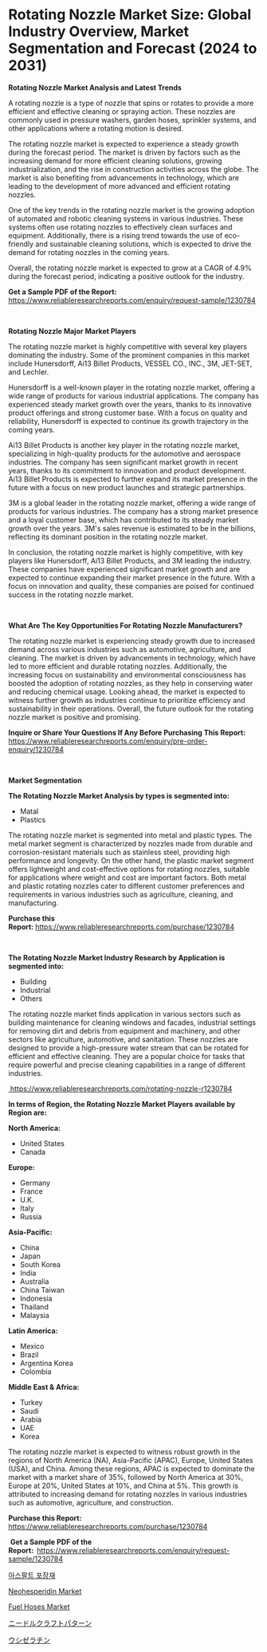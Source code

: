 <p><h1>Rotating Nozzle Market Size: Global Industry Overview, Market Segmentation and Forecast (2024 to 2031)</h1></p><p><strong>Rotating Nozzle Market Analysis and Latest Trends</strong></p>
<p><p>A rotating nozzle is a type of nozzle that spins or rotates to provide a more efficient and effective cleaning or spraying action. These nozzles are commonly used in pressure washers, garden hoses, sprinkler systems, and other applications where a rotating motion is desired.</p><p>The rotating nozzle market is expected to experience a steady growth during the forecast period. The market is driven by factors such as the increasing demand for more efficient cleaning solutions, growing industrialization, and the rise in construction activities across the globe. The market is also benefiting from advancements in technology, which are leading to the development of more advanced and efficient rotating nozzles.</p><p>One of the key trends in the rotating nozzle market is the growing adoption of automated and robotic cleaning systems in various industries. These systems often use rotating nozzles to effectively clean surfaces and equipment. Additionally, there is a rising trend towards the use of eco-friendly and sustainable cleaning solutions, which is expected to drive the demand for rotating nozzles in the coming years.</p><p>Overall, the rotating nozzle market is expected to grow at a CAGR of 4.9% during the forecast period, indicating a positive outlook for the industry.</p></p>
<p><strong>Get a Sample PDF of the Report:&nbsp;</strong> <a href="https://www.reliableresearchreports.com/enquiry/request-sample/1230784">https://www.reliableresearchreports.com/enquiry/request-sample/1230784</a></p>
<p>&nbsp;</p>
<p><strong>Rotating Nozzle Major Market Players</strong></p>
<p><p>The rotating nozzle market is highly competitive with several key players dominating the industry. Some of the prominent companies in this market include Hunersdorff, Ai13 Billet Products, VESSEL CO., INC., 3M, JET-SET, and Lechler.</p><p>Hunersdorff is a well-known player in the rotating nozzle market, offering a wide range of products for various industrial applications. The company has experienced steady market growth over the years, thanks to its innovative product offerings and strong customer base. With a focus on quality and reliability, Hunersdorff is expected to continue its growth trajectory in the coming years.</p><p>Ai13 Billet Products is another key player in the rotating nozzle market, specializing in high-quality products for the automotive and aerospace industries. The company has seen significant market growth in recent years, thanks to its commitment to innovation and product development. Ai13 Billet Products is expected to further expand its market presence in the future with a focus on new product launches and strategic partnerships.</p><p>3M is a global leader in the rotating nozzle market, offering a wide range of products for various industries. The company has a strong market presence and a loyal customer base, which has contributed to its steady market growth over the years. 3M's sales revenue is estimated to be in the billions, reflecting its dominant position in the rotating nozzle market.</p><p>In conclusion, the rotating nozzle market is highly competitive, with key players like Hunersdorff, Ai13 Billet Products, and 3M leading the industry. These companies have experienced significant market growth and are expected to continue expanding their market presence in the future. With a focus on innovation and quality, these companies are poised for continued success in the rotating nozzle market.</p></p>
<p>&nbsp;</p>
<p><strong>What Are The Key Opportunities For Rotating Nozzle Manufacturers?</strong></p>
<p><p>The rotating nozzle market is experiencing steady growth due to increased demand across various industries such as automotive, agriculture, and cleaning. The market is driven by advancements in technology, which have led to more efficient and durable rotating nozzles. Additionally, the increasing focus on sustainability and environmental consciousness has boosted the adoption of rotating nozzles, as they help in conserving water and reducing chemical usage. Looking ahead, the market is expected to witness further growth as industries continue to prioritize efficiency and sustainability in their operations. Overall, the future outlook for the rotating nozzle market is positive and promising.</p></p>
<p><strong>Inquire or Share Your Questions If Any Before Purchasing This Report:</strong> <a href="https://www.reliableresearchreports.com/enquiry/pre-order-enquiry/1230784">https://www.reliableresearchreports.com/enquiry/pre-order-enquiry/1230784</a></p>
<p>&nbsp;</p>
<p><strong>Market Segmentation</strong></p>
<p><strong>The Rotating Nozzle Market Analysis by types is segmented into:</strong></p>
<p><ul><li>Matal</li><li>Plastics</li></ul></p>
<p><p>The rotating nozzle market is segmented into metal and plastic types. The metal market segment is characterized by nozzles made from durable and corrosion-resistant materials such as stainless steel, providing high performance and longevity. On the other hand, the plastic market segment offers lightweight and cost-effective options for rotating nozzles, suitable for applications where weight and cost are important factors. Both metal and plastic rotating nozzles cater to different customer preferences and requirements in various industries such as agriculture, cleaning, and manufacturing.</p></p>
<p><strong>Purchase this Report:&nbsp;</strong><a href="https://www.reliableresearchreports.com/purchase/1230784">https://www.reliableresearchreports.com/purchase/1230784</a></p>
<p>&nbsp;</p>
<p><strong>The Rotating Nozzle Market Industry Research by Application is segmented into:</strong></p>
<p><ul><li>Building</li><li>Industrial</li><li>Others</li></ul></p>
<p><p>The rotating nozzle market finds application in various sectors such as building maintenance for cleaning windows and facades, industrial settings for removing dirt and debris from equipment and machinery, and other sectors like agriculture, automotive, and sanitation. These nozzles are designed to provide a high-pressure water stream that can be rotated for efficient and effective cleaning. They are a popular choice for tasks that require powerful and precise cleaning capabilities in a range of different industries.</p></p>
<p><a href="https://www.reliableresearchreports.com/rotating-nozzle-r1230784">&nbsp;https://www.reliableresearchreports.com/rotating-nozzle-r1230784</a></p>
<p><strong>In terms of Region, the Rotating Nozzle Market Players available by Region are:</strong></p>
<p>
    <p> <strong> North America: </strong>
        <ul>
            <li>United States</li>
            <li>Canada</li>
        </ul>
        </p> 
    <p> <strong> Europe: </strong>
        <ul>
            <li>Germany</li>
            <li>France</li>
            <li>U.K.</li>
            <li>Italy</li>
            <li>Russia</li>
        </ul>
        </p> 
    <p> <strong> Asia-Pacific: </strong>
        <ul>
            <li>China</li>
            <li>Japan</li>
            <li>South Korea</li>
            <li>India</li>
            <li>Australia</li>
            <li>China Taiwan</li>
            <li>Indonesia</li>
            <li>Thailand</li>
            <li>Malaysia</li>
        </ul>
        </p> 
    <p> <strong> Latin America: </strong>
        <ul>
            <li>Mexico</li>
            <li>Brazil</li>
            <li>Argentina Korea</li>
            <li>Colombia</li>
        </ul>
        </p> 
    <p> <strong> Middle East & Africa: </strong>
        <ul>
            <li>Turkey</li>
            <li>Saudi</li>
            <li>Arabia</li>
            <li>UAE</li>
            <li>Korea</li>
        </ul>
    </p>
    </p>
<p><p>The rotating nozzle market is expected to witness robust growth in the regions of North America (NA), Asia-Pacific (APAC), Europe, United States (USA), and China. Among these regions, APAC is expected to dominate the market with a market share of 35%, followed by North America at 30%, Europe at 20%, United States at 10%, and China at 5%. This growth is attributed to increasing demand for rotating nozzles in various industries such as automotive, agriculture, and construction.</p></p>
<p><strong>Purchase this Report: </strong><a href="https://www.reliableresearchreports.com/purchase/1230784">https://www.reliableresearchreports.com/purchase/1230784</a></p>
<p>&nbsp;<strong>Get a Sample PDF of the Report:&nbsp;&nbsp;</strong><a href="https://www.reliableresearchreports.com/enquiry/request-sample/1230784">https://www.reliableresearchreports.com/enquiry/request-sample/1230784</a></p>
<p><strong></strong></p>
<p><p><a href="https://github.com/darrellockm3ytan895656/Market-Research-Report-List-1/blob/main/992502628248.md">아스팔트 포장재</a></p><p><a href="https://issuu.com/reportprime-2/docs/neohesperidin-market-size-2030.pptx">Neohesperidin Market</a></p><p><a href="https://www.linkedin.com/pulse/fuel-hoses-market-share-amp-new-trends-analysis-report-type-g56de?trackingId=GFIdjQJf7SQYxiDBKG2eKg%3D%3D">Fuel Hoses Market</a></p><p><a href="https://github.com/zekaoe592392/Market-Research-Report-List-1/blob/main/998294030871.md">ニードルクラフトパターン</a></p><p><a href="https://github.com/cnnriuez22368/Market-Research-Report-List-1/blob/main/664608230872.md">ウシゼラチン</a></p></p>